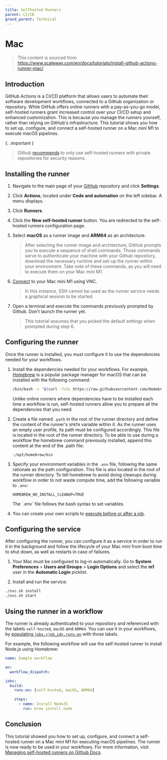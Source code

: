 ```yaml
---
title: Selfhosted Runners
parent: CI/CD
grand_parent: Technical
---
```


# Mac

> This content is sourced from https://www.scaleway.com/en/docs/tutorials/install-github-actions-runner-mac/

## Introduction

GitHub Actions is a CI/CD platform that allows users to automate their software development workflows, connected to a 
Github organization or repository. While GitHub offers online runners with a pay-as-you-go model, self-hosted runners 
grant increased control over your CI/CD setup and enhanced customization. This is because you manage the runners yourself, 
rather than relying on GitHub's infrastructure. This tutorial shows you how to set up, configure, and connect a self-hosted 
runner on a Mac mini M1 to execute macOS pipelines.

{: .important }
> Github [recommends](https://docs.github.com/en/actions/hosting-your-own-runners/managing-self-hosted-runners/about-self-hosted-runners#self-hosted-runner-security) to only use self-hosted runners with private repositories for security reasons.

## Installing the runner

1. Navigate to the main page of your [GitHub](https://github.com/) repository and click **Settings**.
2. Click **Actions**, located under **Code and automation** on the left sidebar. A menu displays.
3. Click **Runners**.
4. Click the **New self-hosted runner** button. You are redirected to the self-hosted runners configuration page.
5. Select **macOS** as a runner image and **ARM64** as an architecture.
   > After selecting the runner image and architecture, GitHub prompts you to execute a sequence of shell commands. Those commands serve to authenticate your machine with your Github repository, download the necessary runtime and set-up the runner within your environment. Take note of these commands, as you will need to execute them on your Mac mini M1.
6. [Connect](/bare-metal/apple-silicon/how-to/connect-to-mac-mini-m1/) to your Mac mini M1 using VNC.
   > In this instance, SSH cannot be used as the runner service needs a graphical session to be started.
   
7. Open a terminal and execute the commands previously prompted by Github. Don't launch the runner yet.
    > This tutorial assumes that you picked the default settings when prompted during step 6.
    
## Configuring the runner

Once the runner is installed, you must configure it to use the dependencies needed for your workflows.

1. Install the dependencies needed for your workflows. For example, [Homebrew](https://brew.sh/) is a popular package manager for macOS that can be installed with the following command:
    ```sh
    /bin/bash -c "$(curl -fsSL https://raw.githubusercontent.com/Homebrew/install/HEAD/install.sh)"
    ```
   Unlike online runners where dependencies have to be installed each time a workflow is run, self-hosted runners allow you to prepare all the dependencies that you need.

2. Create a file named `.path` in the root of the runner directory and define the content of the runner's `$PATH` variable within it. As the runner uses an empty user profile, its path must be configured accordingly. This file is located in the root of the runner directory. To be able to use during a workflow the homebrew command previously installed, append this content at the end of the .path file:
    ```
    :/opt/homebrew/bin
    ```
3. Specify your environment variables in the `.env` file, following the same rationale as the path configuration. This file is also located in the root of the runner directory. To tell homebrew to avoid doing cleanups during workflow in order to not waste compute time, add the following variable to `.env`:
    ```
    HOMEBREW_NO_INSTALL_CLEANUP=TRUE
    ```
    <Message type="note">
      The `.env` file follows the bash syntax to set variables.
    </Message>

4. You can create your own scripts to [execute before or after a job](https://docs.github.com/en/actions/hosting-your-own-runners/managing-self-hosted-runners/running-scripts-before-or-after-a-job).

## Configuring the service

After configuring the runner, you can configure it as a service in order to run it in the background and follow the lifecycle of your Mac mini from boot time to shut down, as well as restarts in case of failures.

1. Your Mac must be configured to log-in automatically. Go to **System Preferences** > **Users and Groups** > **Login Options** and select the **m1** user in the **Automatic Login** picklist.
   <Lightbox src="scaleway-github-runner-m1-automatic-login.webp" alt="" />

2. Install and run the service:
```sh
./svc.sh install
./svc.sh start
```

## Using the runner in a workflow

The runner is already authenticated to your repository and referenced with the labels `self-hosted`, `macOS` and `ARM64`.
You can use it in your workflows, by [populating `jobs.<job_id>.runs-on`](https://docs.github.com/en/actions/using-workflows/workflow-syntax-for-github-actions#jobsjob_idruns-on) with those labels.

For example, the following workflow will use the self-hosted runner to install Node.js using Homebrew:

```yaml
name: Sample workflow

on:
  workflow_dispatch:

jobs:
  build:
    runs-on: [self-hosted, macOS, ARM64]

    steps:
      - name: Install NodeJS
        run: brew install node
```

## Conclusion

This tutorial showed you how to set up, configure, and connect a self-hosted runner on a Mac mini M1 for executing macOS pipelines. The runner is now ready to be used in your workflows. For more information, visit [Managing self-hosted runners on Github Docs](https://docs.github.com/en/actions/hosting-your-own-runners/managing-self-hosted-runners).
